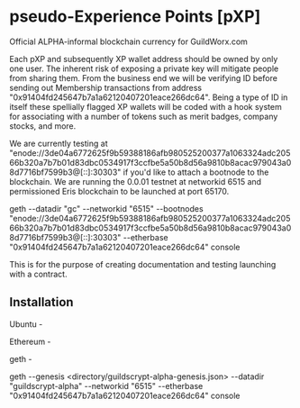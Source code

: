 # pseudo-Experience Points [pXP]

Official ALPHA-informal blockchain currency for GuildWorx.com

Each pXP and subsequently XP wallet address should be owned by only one user. The inherent risk of exposing a private key will mitigate people from sharing them. From the business end we will be verifying ID before sending out Membership transactions from address "0x91404fd245647b7a1a62120407201eace266dc64". Being a type of ID in itself these spellially flagged XP wallets will be coded with a hook system for associating with a number of tokens such as merit badges, company stocks, and more.

We are currently testing at "enode://3de04a6772625f9b59388186afb980525200377a1063324adc20566b320a7b7b01d83dbc0534917f3ccfbe5a50b8d56a9810b8acac979043a08d7716bf7599b3@[::]:30303" if you'd like to attach a bootnode to the blockchain.
We are running the 0.0.01 testnet at networkid 6515 and permissioned Eris blockchain to be launched at port 65170.

geth --datadir "gc" --networkid "6515" --bootnodes "enode://3de04a6772625f9b59388186afb980525200377a1063324adc20566b320a7b7b01d83dbc0534917f3ccfbe5a50b8d56a9810b8acac979043a08d7716bf7599b3@[::]:30303" --etherbase "0x91404fd245647b7a1a62120407201eace266dc64" console

This is for the purpose of creating documentation and testing launching with a contract.

Installation
--------------
Ubuntu -

Ethereum - 

geth -

geth --genesis <directory/guildscrypt-alpha-genesis.json> --datadir "guildscrypt-alpha" --networkid "6515" --etherbase "0x91404fd245647b7a1a62120407201eace266dc64" console

